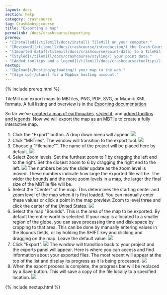 ```yaml
---
layout: docs
section: help
category: crashcourse
tag: Crash&nbsp;course
title: "Exporting a map"
permalink: /docs/crashcourse/exporting
prereq:
- "[Installed](/tilemill/docs/install) TileMill on your computer."
- "[Reviewed](/tilemill/docs/crashcourse/introduction/) the Crash Course introduction."
- "[Imported data](/tilemill/docs/crashcourse/point-data) to a TileMill project."
- "[Styled](/tilemill/docs/crashcourse/styling/) your point data."
- "[Added tooltips and a legend](/tilemill/docs/crashcourse/tooltips/) to your map."
nextup:
- "[Upload](/hosting/uploading/) your map to the web."
- "[Sign up](/plans) for a Mapbox hosting account."
---
```


{% include prereq.html %}

TileMill can export maps to MBTiles, PNG, PDF, SVG, or Mapnik XML formats. A full listing and overview is in the [Exporting documentation](/tilemill/docs/manual/exporting/).

So far we've [created a map of earthquakes](/tilemill/docs/crashcourse/point-data), [styled it](/tilemill/docs/crashcourse/styling), and [added tooltips and legends](/tilemill/docs/crashcourse/tooltips). Now we will export the map as an MBTile to create a fully interactive map.

1. Click the "Export" button. A drop down menu will appear.
  ![](/tilemill/assets/pages/exporting-1.png)
2. Click "MBTiles". The window will transition to the export tool.
  ![](/tilemill/assets/pages/exporting-2.png)
3. Choose a "Filename"". The name of the project will be placed here by default.
  ![](/tilemill/assets/pages/exporting-3.png)
4. Select Zoom levels. Set the furthest zoom to 1 by dragging the left end to the right. Set the closest zoom to 6 by dragging the right end to the left.
  ![](/tilemill/assets/pages/exporting-5.png)
The numbers below the slider update as the zoom level is moved. These numbers indicate how large the exported file will be. The wider the bounds and the more zoom levels in a map, the larger the final size of the MBTile file will be.
5. Select the "Center" of the map. This determines the starting center and zoom level of the map when it is first loaded. You can manually enter these values or click a point in the map preview. Zoom to level three and click the center of the United States.
  ![](/tilemill/assets/pages/exporting-6.png)
6. Select the map "Bounds". This is the area of the map to be exported. By default the entire world is selected. If your map is allocated to a smaller region of the globe, you can save processing time and disk space by cropping to that area. This can be done by manually entering values in the Bounds fields, or by holding the SHIFT key and clicking and dragging on the map. Leave the default value.
  ![](/tilemill/assets/pages/exporting-4.png)
6. Click "Export".
  ![](/tilemill/assets/pages/exporting-7.png)
The window will transition back to your project and the exports panel will appear. Here is where you can access and find information about your exported files. The most recent will appear at the top of the list and display its progress as it is being processed.
  ![](/tilemill/assets/pages/exporting-8.png)
7. When the export process is complete, the progress bar will be replaced by a Save button. This will save a copy of the file locally to a specified location.
  ![](/tilemill/assets/pages/exporting-9.png)

{% include nextup.html %}
